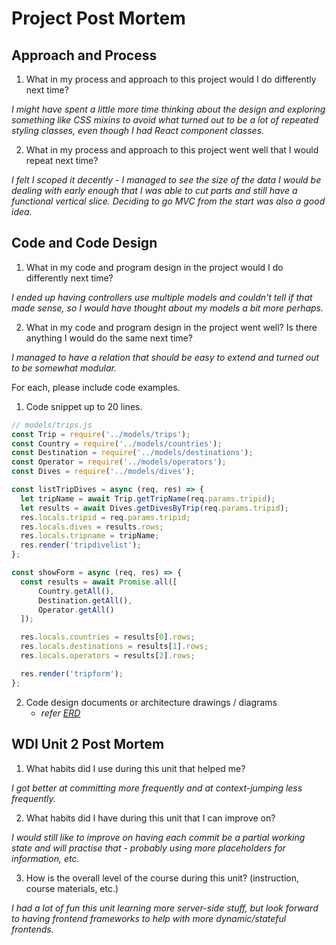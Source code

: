 # Project Post Mortem

## Approach and Process

1. What in my process and approach to this project would I do differently next time?

_I might have spent a little more time thinking about the design and exploring something like CSS mixins to avoid what turned out to be a lot of repeated styling classes, even though I had React component classes._

2. What in my process and approach to this project went well that I would repeat next time?

_I felt I scoped it decently - I managed to see the size of the data I would be dealing with early enough that I was able to cut parts and still have a functional vertical slice. Deciding to go MVC from the start was also a good idea._

## Code and Code Design

1. What in my code and program design in the project would I do differently next time?

_I ended up having controllers use multiple models and couldn't tell if that made sense, so I would have thought about my models a bit more perhaps._

2. What in my code and program design in the project went well? Is there anything I would do the same next time?

_I managed to have a relation that should be easy to extend and turned out to be somewhat modular._

  For each, please include code examples.
  1. Code snippet up to 20 lines.

``` javascript
// models/trips.js
const Trip = require('../models/trips');
const Country = require('../models/countries');
const Destination = require('../models/destinations');
const Operator = require('../models/operators');
const Dives = require('../models/dives');

const listTripDives = async (req, res) => {
  let tripName = await Trip.getTripName(req.params.tripid);
  let results = await Dives.getDivesByTrip(req.params.tripid);
  res.locals.tripid = req.params.tripid;
  res.locals.dives = results.rows;
  res.locals.tripname = tripName;
  res.render('tripdivelist');
};

const showForm = async (req, res) => {
  const results = await Promise.all([
      Country.getAll(),
      Destination.getAll(),
      Operator.getAll()
  ]);

  res.locals.countries = results[0].rows;
  res.locals.destinations = results[1].rows;
  res.locals.operators = results[2].rows;

  res.render('tripform');
};
```

2. Code design documents or architecture drawings / diagrams
     - _refer [ERD](https://github.com/dyanawu/sei-proj-dive3/blob/master/docs/dive3_erd.jpg)_

## WDI Unit 2 Post Mortem
1. What habits did I use during this unit that helped me?

_I got better at committing more frequently and at context-jumping less frequently._

2. What habits did I have during this unit that I can improve on?

_I would still like to improve on having each commit be a partial working state and will practise that - probably using more placeholders for information, etc._

3. How is the overall level of the course during this unit? (instruction, course materials, etc.)

_I had a lot of fun this unit learning more server-side stuff, but look forward to having frontend frameworks to help with more dynamic/stateful frontends._
